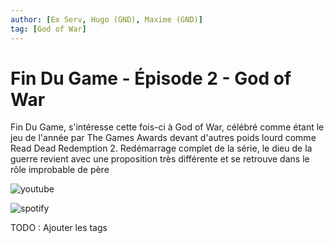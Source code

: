 ```yaml
---
author: [Ex Serv, Hugo (GND), Maxime (GND)]
tag: [God of War]
---
```


# Fin Du Game - Épisode 2 - God of War

Fin Du Game, s'intéresse cette fois-ci à God of War, célébré comme étant le jeu de l'année par The Games Awards devant d'autres poids lourd comme Read Dead Redemption 2. Redémarrage complet de la série, le dieu de la guerre revient avec une proposition très différente et se retrouve dans le rôle improbable de père

![youtube](https://www.youtube.com/watch?v=1okDUSZKNuc)

![spotify](https://open.spotify.com/episode/7BeSPhDoInkpfswOYSu21y)

TODO : Ajouter les tags
